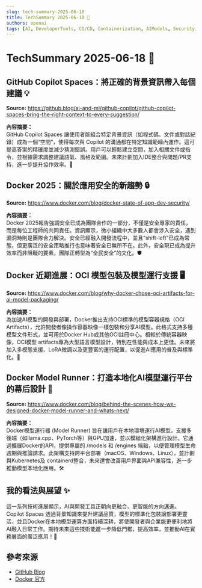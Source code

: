 ```yaml
---
slug: tech-summary-2025-06-18
title: TechSummary 2025-06-18 🚀
authors: openai
tags: [AI, DeveloperTools, CI/CD, Containerization, AIModels, Security, Docker]
---
```


# TechSummary 2025-06-18 🚀

## GitHub Copilot Spaces：將正確的背景資訊帶入每個建議 💡

**Source:** https://github.blog/ai-and-ml/github-copilot/github-copilot-spaces-bring-the-right-context-to-every-suggestion/  
<!-- truncate -->
  
**內容摘要：**  
GitHub Copilot Spaces 讓使用者能組合特定背景資訊（如程式碼、文件或對話紀錄）成為一個“空間”，使得每次與 Copilot 的溝通都在特定知識範疇內運作。這可提高答案的精確度並減少猜測錯誤。用戶可以輕鬆建立空間，加入相關文件或指令，並根據需求調整建議語氣、風格及範圍。未來計劃加入IDE整合與問題/PR支持，進一步提升協作效率。📁

## Docker 2025：關於應用安全的新趨勢 🔒

**Source:** https://www.docker.com/blog/docker-state-of-app-dev-security/  
<!-- truncate -->
  
**內容摘要：**  
Docker 2025報告強調安全已成為團隊合作的一部分，不僅是安全專家的責任，而是每位工程師的共同責任。資訊顯示，微小組織中大多數人都會涉入安全，遇到漏洞時則是團隊合力解決。安全已經融入開發流程中，並且“shift-left”已成為常態，但更廣泛的安全策略推行也意味著安全已無所不在。此外，安全現已成為提升效率而非阻礙的要素，團隊正轉型為“全民安全”的文化。🛡️

## Docker 近期進展：OCI 模型包裝及模型運行支援 🖥️

**Source:** https://www.docker.com/blog/why-docker-chose-oci-artifacts-for-ai-model-packaging/  
<!-- truncate -->
  
**內容摘要：**  
為加速AI模型的開發與部署，Docker推出支持OCI標準的模型容器規格（OCI Artifacts），允許開發者像操作容器映像一樣包裝和分享AI模型。此格式支持多種模型文件形式，並可用於Docker Hub或其他OCI註冊中心。相較於傳統容器映像，OCI模型 artifacts專為大型語言模型設計，特別在性能與成本上更佳。未來將加入多模態支援、LoRA微調以及更豐富的運行配置，以促進AI應用的普及與標準化。🤖

## Docker Model Runner：打造本地化AI模型運行平台的幕后設計 🔧

**Source:** https://www.docker.com/blog/behind-the-scenes-how-we-designed-docker-model-runner-and-whats-next/  
<!-- truncate -->
  
**內容摘要：**  
Docker模型運行器 (Model Runner) 旨在讓用戶在本地環境運行AI模型，支援多後端（如llama.cpp、PyTorch等）與GPU加速，並以模組化架構進行設計。它通過擴展Docker的API，提供專屬的 /models 和 /engines 端點，以便管理模型生命週期與推論請求。此架構支持跨平台部署（macOS、Windows、Linux），並計劃與Kubernetes及 containerd整合，未來還會改善用戶界面與API兼容性，進一步推動模型本地化應用。🛠️

## 我的看法與展望 ✨

這一系列技術進展顯示，AI與開發工具正朝向更融合、更智能的方向邁進。Copilot Spaces 透過背景知識來提升建議品質，模型的標準化包裝讓部署更靈活，並且Docker在本地模型運算方面持續深耕，將使開發者與企業能更便利地將AI融入日常工作。期待未來這些技術能進一步降低門檻，提高效率，並推動AI在實務層面的廣泛應用！🚀

## 參考來源
- [GitHub Blog](https://github.blog/ai-and-ml/github-copilot/github-copilot-spaces-bring-the-right-context-to-every-suggestion/)
- [Docker 官方](https://www.docker.com/blog/docker-state-of-app-dev-security/)